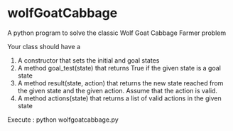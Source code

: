 # wolfGoatCabbage
A python program to solve the classic Wolf Goat Cabbage Farmer problem

Your class should have a
1. A constructor that sets the initial and goal states
2. A method goal_test(state) that returns True if the given state is a goal state
3. A method result(state, action) that returns the new state reached from the given state and the given action. Assume that the action is valid.
4. A method actions(state) that returns a list of valid actions in the given state

Execute : python wolfgoatcabbage.py

